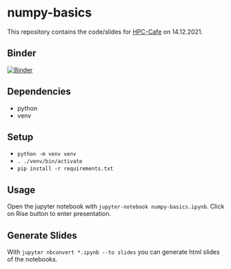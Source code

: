 # numpy-basics
This repository contains the code/slides for [HPC-Cafe](https://hpc.fau.de/systems-services/support/hpc-cafe/) on 14.12.2021.

## Binder
[![Binder](https://mybinder.org/badge_logo.svg)](https://mybinder.org/v2/gh/m3m0ry/numpy-basics/master)

## Dependencies
- python
- venv

## Setup
- `python -m venv venv`
- `. ./venv/bin/activate`
- `pip install -r requirements.txt`

## Usage
Open the jupyter notebook with `jupyter-notebook numpy-basics.ipynb`. Click on Rise button to enter presentation.

## Generate Slides
With `jupyter nbconvert *.ipynb --to slides` you can generate html slides of the notebooks.
